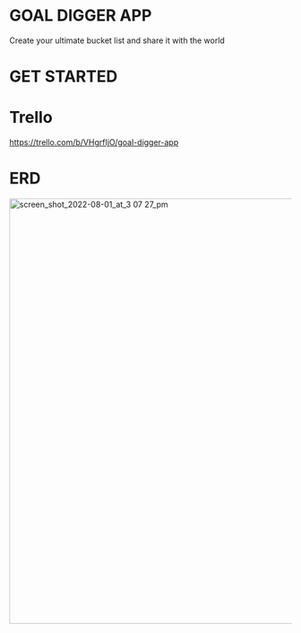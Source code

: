 # GOAL DIGGER APP

Create your ultimate bucket list and share it with the world

# GET STARTED

# Trello

https://trello.com/b/VHgrfIjO/goal-digger-app

# ERD

<img width="760" alt="screen_shot_2022-08-01_at_3 07 27_pm" src="https://user-images.githubusercontent.com/97631462/183489756-1d6e30a9-d852-4f4d-a57b-d1f54d6a798d.png">

